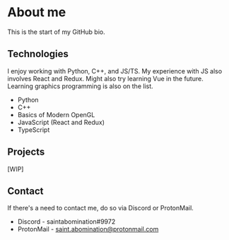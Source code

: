 # About me

This is the start of my GitHub bio.

## Technologies

I enjoy working with Python, C++, and JS/TS. My experience with JS also involves React and Redux. Might also try learning Vue in the future. Learning graphics programming is also on the list.

* Python
* C++
* Basics of Modern OpenGL
* JavaScript (React and Redux)
* TypeScript

## Projects

[WIP]

## Contact

If there's a need to contact me, do so via Discord or ProtonMail.

* Discord - saintabomination#9972
* ProtonMail - saint.abomination@protonmail.com
